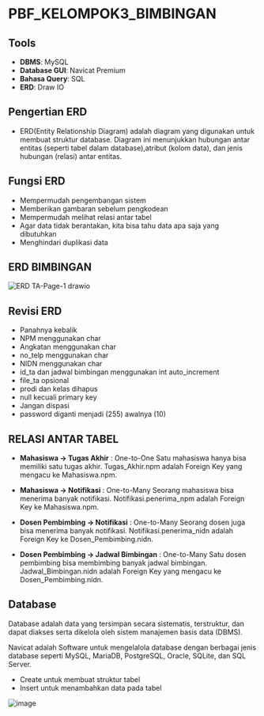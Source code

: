 # PBF_KELOMPOK3_BIMBINGAN

## Tools
- **DBMS**: MySQL
- **Database GUI**: Navicat Premium
- **Bahasa Query**: SQL
- **ERD**: Draw IO

## Pengertian ERD
- ERD(Entity Relationship Diagram) adalah diagram yang digunakan untuk membuat struktur database. Diagram ini menunjukkan hubungan antar entitas (seperti tabel dalam database),atribut (kolom data), dan jenis hubungan (relasi) antar entitas.
  
## Fungsi ERD

- Mempermudah pengembangan sistem
- Memberikan gambaran sebelum pengkodean
- Mempermudah melihat relasi antar tabel
- Agar data tidak berantakan, kita bisa tahu data apa saja yang dibutuhkan
- Menghindari duplikasi data

## ERD BIMBINGAN

![ERD TA-Page-1 drawio](https://github.com/user-attachments/assets/39a5ed43-7b0e-4c53-94ea-896ec7b8b648)

## Revisi ERD

- Panahnya kebalik
- NPM menggunakan char
- Angkatan menggunakan char
- no_telp menggunakan char
- NIDN menggunakan char
- id_ta dan jadwal bimbingan menggunakan int auto_increment
- file_ta opsional
- prodi dan kelas dihapus
- null kecuali primary key
- Jangan dispasi
- password diganti menjadi (255) awalnya (10)

## RELASI ANTAR TABEL

- **Mahasiswa → Tugas Akhir** : One-to-One
  Satu mahasiswa hanya bisa memiliki satu tugas akhir. Tugas_Akhir.npm adalah Foreign Key yang mengacu ke Mahasiswa.npm.
  
- **Mahasiswa → Notifikasi** : One-to-Many
 Seorang mahasiswa bisa menerima banyak notifikasi. Notifikasi.penerima_npm adalah Foreign Key ke Mahasiswa.npm.

- **Dosen Pembimbing → Notifikasi** : One-to-Many
  Seorang dosen juga bisa menerima banyak notifikasi. Notifikasi.penerima_nidn adalah Foreign Key ke Dosen_Pembimbing.nidn.
  
- **Dosen Pembimbing → Jadwal Bimbingan** : One-to-Many
  Satu dosen pembimbing bisa membimbing banyak jadwal bimbingan. Jadwal_Bimbingan.nidn adalah Foreign Key yang mengacu ke Dosen_Pembimbing.nidn.


## Database

Database adalah data yang tersimpan secara sistematis, terstruktur, dan dapat diakses serta dikelola oleh sistem manajemen basis data (DBMS).

Navicat adalah Software untuk mengelalola database dengan berbagai jenis database seperti MySQL, MariaDB, PostgreSQL, Oracle, SQLite, dan SQL Server.

- Create untuk membuat struktur tabel
- Insert untuk menambahkan data pada tabel
  
![image](https://github.com/user-attachments/assets/4cb91974-e6ca-46ee-ba9f-1e490cf12d07)


